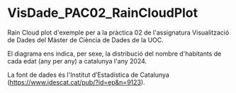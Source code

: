 # VisDade_PAC02_RainCloudPlot
Rain Cloud plot d'exemple per a la pràctica 02 de l'assignatura Visualització de Dades del Màster de Ciència de Dades de la UOC.

El diagrama ens indica, per sexe, la distribució del nombre d'habitants de cada edat (any per any) a catalunya l'any 2024.

La font de dades és l'Institut d’Estadística de Catalunya (https://www.idescat.cat/pub/?id=ep&n=9123).
